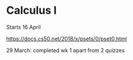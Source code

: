 # Calculus I

Starts 16 April

https://docs.cs50.net/2018/x/psets/0/pset0.html

29 March: completed wk 1 apart from 2 quizzes


